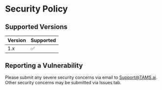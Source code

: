 # Security Policy

## Supported Versions

| Version | Supported          |
| ------- | ------------------ |
| 1.x   | :white_check_mark: |

## Reporting a Vulnerability

Please submit any severe security concerns via email to [Support@TAMS.ai](mailto:support@tams.ai?subject=MtconnectCore%20Security%20Concern). Other security concerns may be submitted via Issues tab.
